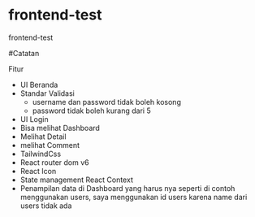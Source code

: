 # frontend-test

frontend-test

#Catatan

Fitur

- UI Beranda
- Standar Validasi
  - username dan password tidak boleh kosong
  - password tidak boleh kurang dari 5
- UI Login
- Bisa melihat Dashboard
- Melihat Detail
- melihat Comment
- TailwindCss
- React router dom v6
- React Icon
- State management React Context
- Penampilan data di Dashboard yang harus nya seperti di contoh menggunakan users, saya menggunakan id users karena name dari users tidak ada
